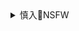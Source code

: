

<details><summary>慎入🔞NSFW</summary>

![](https://upload.wikimedia.org/wikipedia/commons/thumb/d/d3/Biohazard_Symbol_Specification.png/210px-Biohazard_Symbol_Specification.png)

#### 从小爱读《西游记》 从诗歌看mzd身上的"猴气
http://hb.people.com.cn/n/2014/1106/c192237-22823319.html
### 文g初mzd自我剖析：虎气和猴气并存
http://history.people.com.cn/n/2013/0325/c198865-20904014.html

我是自信而又有些不自信。我少年时曾说过：自信人生二百年，会当击水三千里。可见神气十足了。但又不很自信，总觉得山中无老虎，猴子称大王，我就变成这样的大王了。但也不是折中主义，在我身上有些虎气，是为主，也有些猴气，是为次。

<details><summary><b>风险自理Use At Your Own Risk🈲</summary>

### mzd批复贴身护士孟锦云想生小孩的申请
http://news.cntv.cn/20120229/121170.shtml

　　在现已公开的材料中，mzd在生日之际接受磕头，1975年是唯一的一次。在晚年，mz席显示了作为普通人脆弱的一面。小孟有次对张玉f说：“张姐，我都快三十了，我真想要个小孩呢，你跟z席替我说说。”mz席的回答是：“再等一年吧，等我死了，她再要。

　　岁月无情。一个痛斥“独立王国”的l袖、一个追求“天下大l的斗士，现在已是一个希望年轻人“保佑”的老人。mz席晚年喜欢和小姑娘来往，喜欢回忆往事，喜欢看老电影，有时甚至迷信。

他以最高l袖的威望和q力发动了“文g，“文g又极大地增强了他的威望和q力。然而，“天下大乱”也严重损害了mzd，gj和rm所遭受的空前灾难不说，他本人也并不轻松：多年的战友、同志大多被打倒，两个接班人(刘少奇、林彪)死于非命，对新提拔的王洪文不满意，对忠心耿耿的周el有疑虑，江青又不争气，mz席实际上成了孤家寡人，只有几个亲戚(毛远x、王海r)和秘书兼护士小张、小孟受到他的信任。

### 陈伯达张春桥谈d的领导”：就是mz席领导
http://news.ifeng.com/history/zhuanjialunshi/shanshilian/detail_2012_06/02/15000117_0.shtml

如果说延安整风确立了他在全d的d尊地位，那么“文g又使他凌驾于d之上，由dzy、mz席”而mz席、dzy，zyz治局、zy委员会实际上成为他的办事机构，除他之外的所有领d人都只有贯彻落实mz席指示”的责任，全g上下基本上步调一致。

只有几个亲戚(毛远x、王海r)和秘书兼护士小张、小孟受到他的信任。对于一位志在万里江山和千秋万代的g命家来说，这是怎样一种难堪？ 
</details>
</details>
